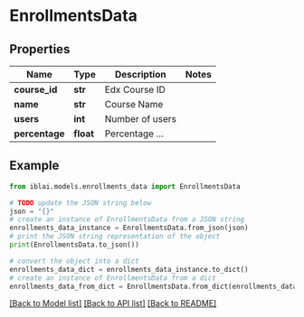 # EnrollmentsData


## Properties

Name | Type | Description | Notes
------------ | ------------- | ------------- | -------------
**course_id** | **str** | Edx Course ID | 
**name** | **str** | Course Name | 
**users** | **int** | Number of users | 
**percentage** | **float** | Percentage ... | 

## Example

```python
from iblai.models.enrollments_data import EnrollmentsData

# TODO update the JSON string below
json = "{}"
# create an instance of EnrollmentsData from a JSON string
enrollments_data_instance = EnrollmentsData.from_json(json)
# print the JSON string representation of the object
print(EnrollmentsData.to_json())

# convert the object into a dict
enrollments_data_dict = enrollments_data_instance.to_dict()
# create an instance of EnrollmentsData from a dict
enrollments_data_from_dict = EnrollmentsData.from_dict(enrollments_data_dict)
```
[[Back to Model list]](../README.md#documentation-for-models) [[Back to API list]](../README.md#documentation-for-api-endpoints) [[Back to README]](../README.md)


